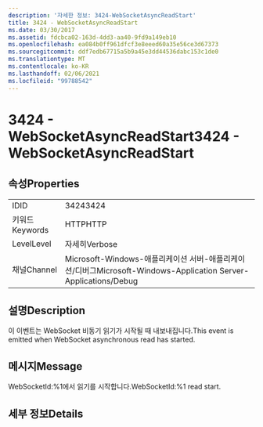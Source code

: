 ```yaml
---
description: '자세한 정보: 3424-WebSocketAsyncReadStart'
title: 3424 - WebSocketAsyncReadStart
ms.date: 03/30/2017
ms.assetid: fdcbca02-163d-4dd3-aa40-9fd9a149eb10
ms.openlocfilehash: ea084b0ff961dfcf3e8eeed60a35e56ce3d67373
ms.sourcegitcommit: ddf7edb67715a5b9a45e3dd44536dabc153c1de0
ms.translationtype: MT
ms.contentlocale: ko-KR
ms.lasthandoff: 02/06/2021
ms.locfileid: "99788542"
---
```

# <a name="3424---websocketasyncreadstart"></a><span data-ttu-id="29e41-103">3424 - WebSocketAsyncReadStart</span><span class="sxs-lookup"><span data-stu-id="29e41-103">3424 - WebSocketAsyncReadStart</span></span>

## <a name="properties"></a><span data-ttu-id="29e41-104">속성</span><span class="sxs-lookup"><span data-stu-id="29e41-104">Properties</span></span>  
  
|||  
|-|-|  
|<span data-ttu-id="29e41-105">ID</span><span class="sxs-lookup"><span data-stu-id="29e41-105">ID</span></span>|<span data-ttu-id="29e41-106">3424</span><span class="sxs-lookup"><span data-stu-id="29e41-106">3424</span></span>|  
|<span data-ttu-id="29e41-107">키워드</span><span class="sxs-lookup"><span data-stu-id="29e41-107">Keywords</span></span>|<span data-ttu-id="29e41-108">HTTP</span><span class="sxs-lookup"><span data-stu-id="29e41-108">HTTP</span></span>|  
|<span data-ttu-id="29e41-109">Level</span><span class="sxs-lookup"><span data-stu-id="29e41-109">Level</span></span>|<span data-ttu-id="29e41-110">자세히</span><span class="sxs-lookup"><span data-stu-id="29e41-110">Verbose</span></span>|  
|<span data-ttu-id="29e41-111">채널</span><span class="sxs-lookup"><span data-stu-id="29e41-111">Channel</span></span>|<span data-ttu-id="29e41-112">Microsoft-Windows-애플리케이션 서버-애플리케이션/디버그</span><span class="sxs-lookup"><span data-stu-id="29e41-112">Microsoft-Windows-Application Server-Applications/Debug</span></span>|  
  
## <a name="description"></a><span data-ttu-id="29e41-113">설명</span><span class="sxs-lookup"><span data-stu-id="29e41-113">Description</span></span>  

 <span data-ttu-id="29e41-114">이 이벤트는 WebSocket 비동기 읽기가 시작될 때 내보내집니다.</span><span class="sxs-lookup"><span data-stu-id="29e41-114">This event is emitted when WebSocket asynchronous read has started.</span></span>  
  
## <a name="message"></a><span data-ttu-id="29e41-115">메시지</span><span class="sxs-lookup"><span data-stu-id="29e41-115">Message</span></span>  

 <span data-ttu-id="29e41-116">WebSocketId:%1에서 읽기를 시작합니다.</span><span class="sxs-lookup"><span data-stu-id="29e41-116">WebSocketId:%1 read start.</span></span>  
  
## <a name="details"></a><span data-ttu-id="29e41-117">세부 정보</span><span class="sxs-lookup"><span data-stu-id="29e41-117">Details</span></span>
